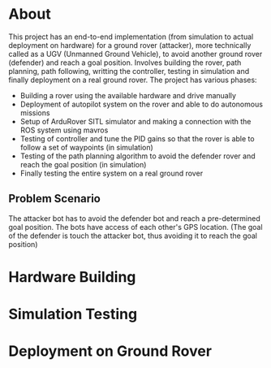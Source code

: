 # About
This project has an end-to-end implementation (from simulation to actual deployment on hardware) for a ground rover (attacker), more technically called as a UGV (Unmanned Ground Vehicle), to avoid another ground rover (defender) and reach a goal position. Involves building the rover, path planning, path following, writting the controller, testing in simulation and finally deployment on a real ground rover.
The project has various phases:
* Building a rover using the available hardware and drive manually
* Deployment of autopilot system on the rover and able to do autonomous missions
* Setup of ArduRover SITL simulator and making a connection with the ROS system using mavros
* Testing of controller and tune the PID gains so that the rover is able to follow a set of waypoints (in simulation)
* Testing of the path planning algorithm to avoid the defender rover and reach the goal position (in simulation)
* Finally testing the entire system on a real ground rover

## Problem Scenario
The attacker bot has to avoid the defender bot and reach a pre-determined goal position. The bots have access of each other's GPS location. (The goal of the defender is touch the attacker bot, thus avoiding it to reach the goal position)

# Hardware Building


# Simulation Testing


# Deployment on Ground Rover
